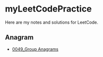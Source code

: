 # myLeetCodePractice

Here are my notes and solutions for LeetCode.

## Anagram 
- [0049_Group Anagrams](./Notes/0049_Group_Anagrams.md)
